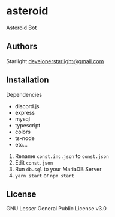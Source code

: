 # asteroid
Asteroid Bot

## Authors
Starlight <developerstarlight@gmail.com>

## Installation
Dependencies
  - discord.js
  - express
  - mysql
  - typescript
  - colors
  - ts-node
  - etc...

1. Rename `const.inc.json` to `const.json`
2. Edit `const.json`
3. Run `db.sql` to your MariaDB Server
4. `yarn start` or `npm start`

## License
GNU Lesser General Public License v3.0
